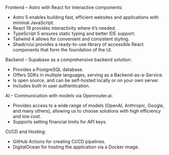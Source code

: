 Frontend – Astro with React for interactive components:
- Astro 5 enables building fast, efficient websites and applications with minimal JavaScript.
- React 19 provides interactivity where it’s needed.
- TypeScript 5 ensures static typing and better IDE support.
- Tailwind 4 allows for convenient and consistent styling.
- Shadcn/ui provides a ready-to-use library of accessible React components that form the foundation of the UI.

Backend – Supabase as a comprehensive backend solution:
- Provides a PostgreSQL database.
- Offers SDKs in multiple languages, serving as a Backend-as-a-Service.
- Is open source, and can be self-hosted locally or on your own server.
- Includes built-in user authentication.

AI – Communication with models via Openrouter.ai:
- Provides access to a wide range of models (OpenAI, Anthropic, Google, and many others), allowing us to choose solutions with high efficiency and low cost.
- Supports setting financial limits for API keys.

CI/CD and Hosting:
- GitHub Actions for creating CI/CD pipelines.
- DigitalOcean for hosting the application via a Docker image.